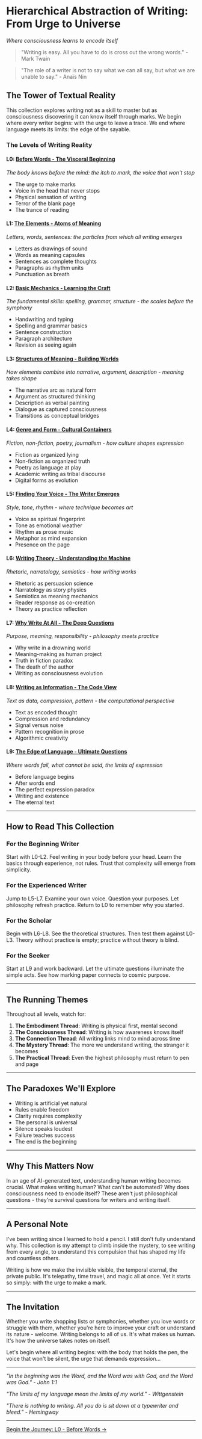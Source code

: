 # Hierarchical Abstraction of Writing: From Urge to Universe

*Where consciousness learns to encode itself*

> "Writing is easy. All you have to do is cross out the wrong words." - Mark Twain

> "The role of a writer is not to say what we can all say, but what we are unable to say." - Anaïs Nin

## The Tower of Textual Reality

This collection explores writing not as a skill to master but as consciousness discovering it can know itself through marks. We begin where every writer begins: with the urge to leave a trace. We end where language meets its limits: the edge of the sayable.

### The Levels of Writing Reality

#### L0: [Before Words - The Visceral Beginning](L0_Before_Words.md)
*The body knows before the mind: the itch to mark, the voice that won't stop*
- The urge to make marks
- Voice in the head that never stops
- Physical sensation of writing
- Terror of the blank page
- The trance of reading

#### L1: [The Elements - Atoms of Meaning](L1_The_Elements.md)
*Letters, words, sentences: the particles from which all writing emerges*
- Letters as drawings of sound
- Words as meaning capsules
- Sentences as complete thoughts
- Paragraphs as rhythm units
- Punctuation as breath

#### L2: [Basic Mechanics - Learning the Craft](L2_Basic_Mechanics.md)
*The fundamental skills: spelling, grammar, structure - the scales before the symphony*
- Handwriting and typing
- Spelling and grammar basics
- Sentence construction
- Paragraph architecture
- Revision as seeing again

#### L3: [Structures of Meaning - Building Worlds](L3_Structures_of_Meaning.md)
*How elements combine into narrative, argument, description - meaning takes shape*
- The narrative arc as natural form
- Argument as structured thinking
- Description as verbal painting
- Dialogue as captured consciousness
- Transitions as conceptual bridges

#### L4: [Genre and Form - Cultural Containers](L4_Genre_and_Form.md)
*Fiction, non-fiction, poetry, journalism - how culture shapes expression*
- Fiction as organized lying
- Non-fiction as organized truth
- Poetry as language at play
- Academic writing as tribal discourse
- Digital forms as evolution

#### L5: [Finding Your Voice - The Writer Emerges](L5_Finding_Your_Voice.md)
*Style, tone, rhythm - where technique becomes art*
- Voice as spiritual fingerprint
- Tone as emotional weather
- Rhythm as prose music
- Metaphor as mind expansion
- Presence on the page

#### L6: [Writing Theory - Understanding the Machine](L6_Writing_Theory.md)
*Rhetoric, narratology, semiotics - how writing works*
- Rhetoric as persuasion science
- Narratology as story physics
- Semiotics as meaning mechanics
- Reader response as co-creation
- Theory as practice reflection

#### L7: [Why Write At All - The Deep Questions](L7_Why_Write_At_All.md)
*Purpose, meaning, responsibility - philosophy meets practice*
- Why write in a drowning world
- Meaning-making as human project
- Truth in fiction paradox
- The death of the author
- Writing as consciousness evolution

#### L8: [Writing as Information - The Code View](L8_Writing_as_Information.md)
*Text as data, compression, pattern - the computational perspective*
- Text as encoded thought
- Compression and redundancy
- Signal versus noise
- Pattern recognition in prose
- Algorithmic creativity

#### L9: [The Edge of Language - Ultimate Questions](L9_The_Edge_of_Language.md)
*Where words fail, what cannot be said, the limits of expression*
- Before language begins
- After words end
- The perfect expression paradox
- Writing and existence
- The eternal text

---

## How to Read This Collection

### For the Beginning Writer
Start with L0-L2. Feel writing in your body before your head. Learn the basics through experience, not rules. Trust that complexity will emerge from simplicity.

### For the Experienced Writer
Jump to L5-L7. Examine your own voice. Question your purposes. Let philosophy refresh practice. Return to L0 to remember why you started.

### For the Scholar
Begin with L6-L8. See the theoretical structures. Then test them against L0-L3. Theory without practice is empty; practice without theory is blind.

### For the Seeker
Start at L9 and work backward. Let the ultimate questions illuminate the simple acts. See how marking paper connects to cosmic purpose.

---

## The Running Themes

Throughout all levels, watch for:

1. **The Embodiment Thread**: Writing is physical first, mental second
2. **The Consciousness Thread**: Writing is how awareness knows itself
3. **The Connection Thread**: All writing links mind to mind across time
4. **The Mystery Thread**: The more we understand writing, the stranger it becomes
5. **The Practical Thread**: Even the highest philosophy must return to pen and page

---

## The Paradoxes We'll Explore

- Writing is artificial yet natural
- Rules enable freedom
- Clarity requires complexity
- The personal is universal
- Silence speaks loudest
- Failure teaches success
- The end is the beginning

---

## Why This Matters Now

In an age of AI-generated text, understanding human writing becomes crucial. What makes writing human? What can't be automated? Why does consciousness need to encode itself? These aren't just philosophical questions - they're survival questions for writers and writing itself.

---

## A Personal Note

I've been writing since I learned to hold a pencil. I still don't fully understand why. This collection is my attempt to climb inside the mystery, to see writing from every angle, to understand this compulsion that has shaped my life and countless others.

Writing is how we make the invisible visible, the temporal eternal, the private public. It's telepathy, time travel, and magic all at once. Yet it starts so simply: with the urge to make a mark.

---

## The Invitation

Whether you write shopping lists or symphonies, whether you love words or struggle with them, whether you're here to improve your craft or understand its nature - welcome. Writing belongs to all of us. It's what makes us human. It's how the universe takes notes on itself.

Let's begin where all writing begins: with the body that holds the pen, the voice that won't be silent, the urge that demands expression...

---

*"In the beginning was the Word, and the Word was with God, and the Word was God." - John 1:1*

*"The limits of my language mean the limits of my world." - Wittgenstein*

*"There is nothing to writing. All you do is sit down at a typewriter and bleed." - Hemingway*

---

[Begin the Journey: L0 - Before Words →](L0_Before_Words.md)